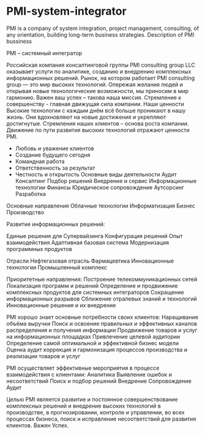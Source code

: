 # PMI-system-integrator
PMI is a company of system integration, project management, consulting, of any orientation, building long-term business strategies.
Description of PMI bussiness

PMI – системный интегратор

Российская компания консалтинговой группы PMI consulting group LLC оказывает услуги по аналитике, созданию и внедрению комплексных информационных решений. 
Рынок, на котором работает PMI consulting group — это мир высоких технологий. Опережая желания людей и открывая новые технологические возможности, мы приносим в мир гармонию. Важен ваш успех – такова наша миссия. Стремление к совершенству - главная движущая сила компании.
Наши ценности
Высокие технологии с каждым днём всё больше проникают в нашу жизнь. Они вдохновляют на новые достижения и укрепляют достигнутые. Стремления наших клиентов – основа роста компании. Движение по пути развития высоких технологий отражают ценности PMI.
- Любовь и уважение клиентов
- Создание будущего сегодня
- Командная работа 
- Ответственность за результат
- Честность и открытость
Основные виды деятельности
Аудит 
Консалтинг
Подбор решений
Внедрение и сервис
Информационные технологии
Финансы
Юридическое сопровождение
Аутсорсинг
Разработка

Основные направления
Облачные технологии
Информатизация
Бизнес
Производство

Развитие информационных решений:

Единые решения для Супервайзинга
Конфигурация решений
Опыт взаимодействия
Адаптивная базовая система
Модернизация программных продуктов

Отрасли
Нефтегазовая отрасль
Фармацевтика
Инновационные технологии
Промышленный комплекс

Приоритетные направления:
Построение телекоммуникационных сетей
Локализация программ и решений
Определение и продвижение комплексных продуктов для системных интеграторов
Сокращение информационных разрывов
Сближение отралевых знаний и технологий
Инновационные решения и их внедрение


PMI  хорошо знает основные потребности своих клиентов:
Наращивание объёма выручки 
Поиск и освоение правильных и эффективных каналов распределения и получения информации
Продвижение товаров и услуг на информационных площадках
Привлечение целевой аудитории
Определение самой оптимальной и эффективной бизнес модели
Оценка аудит коррекция и гармонизация процессов производства и реализации товаров и услуг

PMI осуществляет эффективные мероприятия в процессе взаимодействия с клиентами:
Аналитика
Выявление ошибок и несоответствий
Поиск и подбор решений
Внедрение 
Сопровождение
Аудит

Целью PMI является развитие и постоянное совершенствование комплексных решений и внедрение высоких технологий в производстве, в прогнозировании, контроле и управлении, во всех процессах бизнеса, поиск и исправление несоответствий для развития клиентов. Важен Успех.

